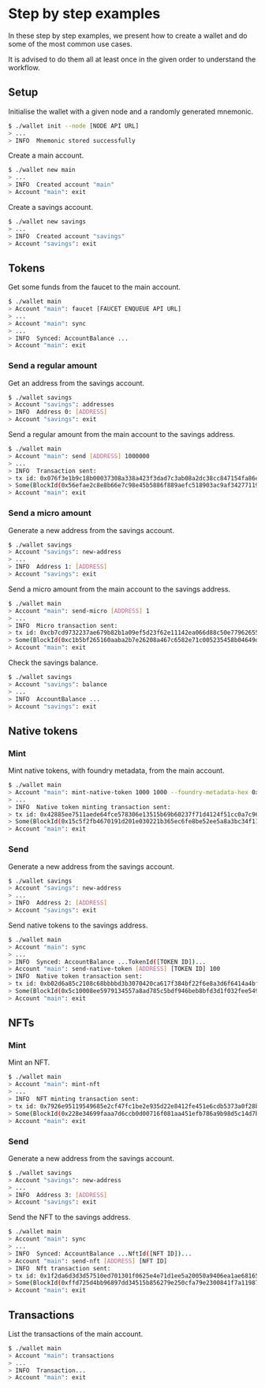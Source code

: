 # Step by step examples

In these step by step examples, we present how to create a wallet and do some of the most common use cases.

It is advised to do them all at least once in the given order to understand the workflow.

## Setup

Initialise the wallet with a given node and a randomly generated mnemonic.
```sh
$ ./wallet init --node [NODE API URL]
> ...
> INFO  Mnemonic stored successfully
```

Create a main account.
```sh
$ ./wallet new main
> ...
> INFO  Created account "main"
> Account "main": exit
```

Create a savings account.
```sh
$ ./wallet new savings
> ...
> INFO  Created account "savings"
> Account "savings": exit
```

## Tokens

Get some funds from the faucet to the main account.
```sh
$ ./wallet main
> Account "main": faucet [FAUCET ENQUEUE API URL]
> ...
> Account "main": sync
> ...
> INFO  Synced: AccountBalance ...
> Account "main": exit
```

### Send a regular amount

Get an address from the savings account.
```sh
$ ./wallet savings
> Account "savings": addresses
> INFO  Address 0: [ADDRESS]
> Account "savings": exit
```

Send a regular amount from the main account to the savings address.
```sh
$ ./wallet main
> Account "main": send [ADDRESS] 1000000
> ...
> INFO  Transaction sent:
> tx id: 0x076f3e1b9c18b00037308a338a423f3dad7c3ab08a2dc38cc847154fa86e1709
> Some(BlockId(0x56efae2c8e8b66e7c98e45b5886f889aefc518903ac9af342771195912fd72ee))
> Account "main": exit
```

### Send a micro amount

Generate a new address from the savings account.
```sh
$ ./wallet savings
> Account "savings": new-address
> ...
> INFO  Address 1: [ADDRESS]
> Account "savings": exit
```

Send a micro amount from the main account to the savings address.
```sh
$ ./wallet main
> Account "main": send-micro [ADDRESS] 1
> ...
> INFO  Micro transaction sent:
> tx id: 0xcb7cd9732237ae679b82b1a09ef5d23f62e11142ea066d88c50e77962655889c
> Some(BlockId(0xc1b5bf265160aaba2b7e26208a467c6582e71c005235458b04649d407aa79c55))
> Account "main": exit
```

Check the savings balance.
```sh
$ ./wallet savings
> Account "savings": balance
> ...
> INFO  AccountBalance ...
> Account "savings": exit
```

## Native tokens

### Mint

Mint native tokens, with foundry metadata, from the main account.
```sh
$ ./wallet main
> Account "main": mint-native-token 1000 1000 --foundry-metadata-hex 0xabcdef
> ...
> INFO  Native token minting transaction sent:
> tx id: 0x42885ee7511aede64fce578306e13515b69b60237f71d4124f51cc0a7c963c64
> Some(BlockId(0x15c5f2fb4670191d201e030221b365ec6fe8be52ee5a8a3bc34f11dce46cc232))
> Account "main": exit
```

### Send

Generate a new address from the savings account.
```sh
$ ./wallet savings
> Account "savings": new-address
> ...
> INFO  Address 2: [ADDRESS]
> Account "savings": exit
```

Send native tokens to the savings address.
```sh
$ ./wallet main
> Account "main": sync
> ...
> INFO  Synced: AccountBalance ...TokenId([TOKEN ID])...
> Account "main": send-native-token [ADDRESS] [TOKEN ID] 100
> INFO  Native token transaction sent:
> tx id: 0xb02d6a85c2108c68bbbbd3b3070420ca617f384bf22f6e8a3d6f6414a4bfafef
> Some(BlockId(0x5c10008ee5979134557a8ad785c5bdf946beb8bfd3d1f032fee549a58cc0ca47))
> Account "main": exit
```

## NFTs

### Mint

Mint an NFT.
```sh
$ ./wallet main
> Account "main": mint-nft
> ...
> INFO  NFT minting transaction sent:
> tx id: 0x7926e95119549685e2cf47fc1be2e935d22e8412fe451e6cdb5373a0f28bff43
> Some(BlockId(0x228e34699faaa7d6ccb0d00716f081aa451efb786a9b98d5c14d7bef4ab4e244))
> Account "main": exit
```

### Send

Generate a new address from the savings account.
```sh
$ ./wallet savings
> Account "savings": new-address
> ...
> INFO  Address 3: [ADDRESS]
> Account "savings": exit
```

Send the NFT to the savings address.
```sh
$ ./wallet main
> Account "main": sync
> ...
> INFO  Synced: AccountBalance ...NftId([NFT ID])...
> Account "main": send-nft [ADDRESS] [NFT ID]
> INFO  Nft transaction sent:
> tx id: 0x1f2da6d3d3d57510ed701301f0625e4e71d1ee5a20050a9406ea1ae681650462
> Some(BlockId(0xffd725d4bb96897dd34515b856279e250cfa79e2300841f7a11987a14a4daf2f))
> Account "main": exit
```

## Transactions

List the transactions of the main account.
```sh
$ ./wallet main
> Account "main": transactions
> ...
> INFO  Transaction...
> Account "main": exit
```
